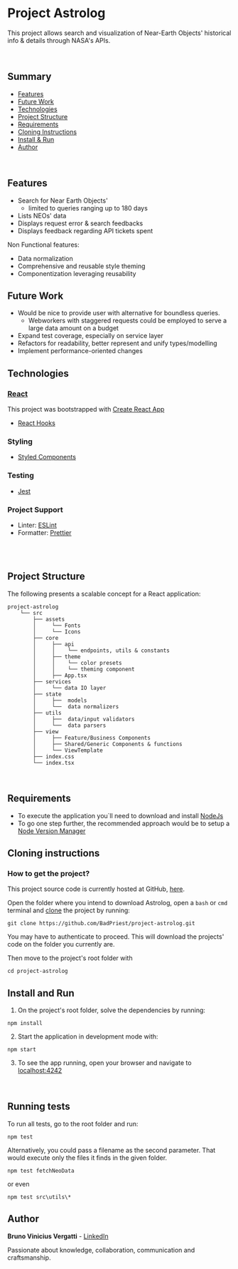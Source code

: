 # Project Astrolog

This project allows search and visualization of Near-Earth Objects' historical info & details through NASA's APIs.

<br/>

## Summary

- [Features](#features)
- [Future Work](#future-work)
- [Technologies](#technologies)
- [Project Structure](#project-structure)
- [Requirements](#requirements)
- [Cloning Instructions](#cloning-instructions)
- [Install & Run](#install-and-run)
- [Author](#author)

<br/>

## Features

- Search for Near Earth Objects'
  - limited to queries ranging up to 180 days
- Lists NEOs' data
- Displays request error & search feedbacks
- Displays feedback regarding API tickets spent

Non Functional features:

- Data normalization
- Comprehensive and reusable style theming
- Componentization leveraging reusability

## Future Work

- Would be nice to provide user with alternative for boundless queries.
  - Webworkers with staggered requests could be employed to serve a large data amount on a budget
- Expand test coverage, especially on service layer
- Refactors for readability, better represent and unify types/modelling
- Implement performance-oriented changes

## Technologies

### [React](https://reactjs.org/)

This project was bootstrapped with [Create React App](https://github.com/facebook/create-react-app)

- [React Hooks](https://reactjs.org/docs/hooks-intro.html)

### Styling

- [Styled Components](https://styled-components.com/)

### Testing

- [Jest](https://jestjs.io/)

### Project Support

- Linter: [ESLint](https://eslint.org/)
- Formatter: [Prettier](https://prettier.io/)

<br/><br/>

## Project Structure

The following presents a scalable concept for a React application:

```
project-astrolog
    └── src
        ├── assets
        │     └── Fonts
        │     └── Icons
        ├── core
        │     ├── api
        │     │    └── endpoints, utils & constants
        │     ├── theme
        │     │    └── color presets
        │     │    └── theming component
        │     ├── App.tsx
        ├── services
        │     └── data IO layer
        ├── state
        │     ├──  models
        │     └──  data normalizers
        ├── utils
        │     ├──  data/input validators
        │     └──  data parsers
        ├── view
        │     ├── Feature/Business Components
        │     ├── Shared/Generic Components & functions
        │     └── ViewTemplate
        ├── index.css
        └── index.tsx
```

<br/>

## Requirements

- To execute the application you`ll need to download and install [NodeJs](https://nodejs.org/en/download/)
- To go one step further, the recommended approach would be to setup a [Node Version Manager](https://docs.npmjs.com/cli/v7/configuring-npm/install#using-a-node-version-manager-to-install-nodejs-and-npm)

## Cloning instructions

### How to get the project?

This project source code is currently hosted at GitHub, [here](https://github.com/BadPriest/project-astrolog).

Open the folder where you intend to download Astrolog, open a `bash` or `cmd` terminal and [clone](https://www.git-scm.com/docs/git-clone) the project by running:

```
git clone https://github.com/BadPriest/project-astrolog.git
```

You may have to authenticate to proceed. This will download the projects' code on the folder you currently are.

Then move to the project's root folder with

```
cd project-astrolog
```

## Install and Run

1. On the project's root folder, solve the dependencies by running:

```
npm install
```

2. Start the application in development mode with:

```
npm start
```

3. To see the app running, open your browser and navigate to [localhost:4242](localhost:4242)

<br/>

## Running tests

To run all tests, go to the root folder and run:

```
npm test
```

Alternatively, you could pass a filename as the second parameter. That would execute only the files it finds in the given folder.

```
npm test fetchNeoData
```

or even

```
npm test src\utils\*
```

## Author

**Bruno Vinicius Vergatti** - [LinkedIn](https://www.linkedin.com/in/bruno-vergatti/)

Passionate about knowledge, collaboration, communication and craftsmanship.
